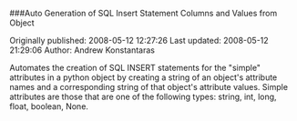 ###Auto Generation of SQL Insert Statement Columns and Values from Object

Originally published: 2008-05-12 12:27:26
Last updated: 2008-05-12 21:29:06
Author: Andrew Konstantaras

Automates the creation of SQL INSERT statements for the "simple" attributes in a python object by creating a string of an object's attribute names and a corresponding string of that object's attribute values.  Simple attributes are those that are one of the following types: string, int, long, float, boolean, None.